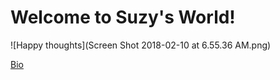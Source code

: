 # Welcome to Suzy's World!
![Happy thoughts](Screen Shot 2018-02-10 at 6.55.36 AM.png)


[Bio](Suzy9586.github.io/bio.html)
